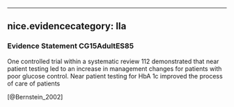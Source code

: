 
---
nice.evidencecategory: IIa
---

### Evidence Statement CG15AdultES85
One controlled trial within a systematic review 112 demonstrated that near patient testing led to an increase in management changes for patients with poor glucose control. Near patient testing for HbA 1c improved the process of care of patients

[@Bernstein_2002]

